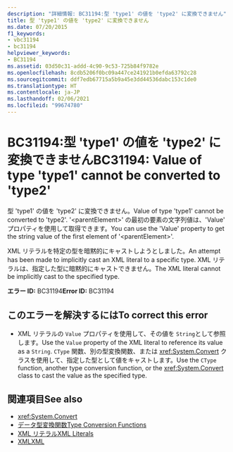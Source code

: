 ```yaml
---
description: "詳細情報: BC31194:型 'type1' の値を 'type2' に変換できません"
title: 型 'type1' の値を 'type2' に変換できません
ms.date: 07/20/2015
f1_keywords:
- vbc31194
- bc31194
helpviewer_keywords:
- BC31194
ms.assetid: 03d50c31-addd-4c90-9c53-725b84f9782e
ms.openlocfilehash: 8cdb5206f0bc09a447ce241921b0efda63792c28
ms.sourcegitcommit: ddf7edb67715a5b9a45e3dd44536dabc153c1de0
ms.translationtype: HT
ms.contentlocale: ja-JP
ms.lasthandoff: 02/06/2021
ms.locfileid: "99674780"
---
```

# <a name="bc31194-value-of-type-type1-cannot-be-converted-to-type2"></a><span data-ttu-id="81f72-103">BC31194:型 'type1' の値を 'type2' に変換できません</span><span class="sxs-lookup"><span data-stu-id="81f72-103">BC31194: Value of type 'type1' cannot be converted to 'type2'</span></span>

<span data-ttu-id="81f72-104">型 'type1' の値を 'type2' に変換できません。</span><span class="sxs-lookup"><span data-stu-id="81f72-104">Value of type 'type1' cannot be converted to 'type2'.</span></span> <span data-ttu-id="81f72-105">'\<parentElement>' の最初の要素の文字列値は、'Value' プロパティを使用して取得できます。</span><span class="sxs-lookup"><span data-stu-id="81f72-105">You can use the 'Value' property to get the string value of the first element of '\<parentElement>'.</span></span>

 <span data-ttu-id="81f72-106">XML リテラルを特定の型を暗黙的にキャストしようとしました。</span><span class="sxs-lookup"><span data-stu-id="81f72-106">An attempt has been made to implicitly cast an XML literal to a specific type.</span></span> <span data-ttu-id="81f72-107">XML リテラルは、指定した型に暗黙的にキャストできません。</span><span class="sxs-lookup"><span data-stu-id="81f72-107">The XML literal cannot be implicitly cast to the specified type.</span></span>

 <span data-ttu-id="81f72-108">**エラー ID:** BC31194</span><span class="sxs-lookup"><span data-stu-id="81f72-108">**Error ID:** BC31194</span></span>

## <a name="to-correct-this-error"></a><span data-ttu-id="81f72-109">このエラーを解決するには</span><span class="sxs-lookup"><span data-stu-id="81f72-109">To correct this error</span></span>

- <span data-ttu-id="81f72-110">XML リテラルの `Value` プロパティを使用して、その値を `String`として参照します。</span><span class="sxs-lookup"><span data-stu-id="81f72-110">Use the `Value` property of the XML literal to reference its value as a `String`.</span></span> <span data-ttu-id="81f72-111">`CType` 関数、別の型変換関数、または <xref:System.Convert> クラスを使用して、指定した型として値をキャストします。</span><span class="sxs-lookup"><span data-stu-id="81f72-111">Use the `CType` function, another type conversion function, or the <xref:System.Convert> class to cast the value as the specified type.</span></span>

## <a name="see-also"></a><span data-ttu-id="81f72-112">関連項目</span><span class="sxs-lookup"><span data-stu-id="81f72-112">See also</span></span>

- <xref:System.Convert>
- [<span data-ttu-id="81f72-113">データ型変換関数</span><span class="sxs-lookup"><span data-stu-id="81f72-113">Type Conversion Functions</span></span>](../functions/type-conversion-functions.md)
- [<span data-ttu-id="81f72-114">XML リテラル</span><span class="sxs-lookup"><span data-stu-id="81f72-114">XML Literals</span></span>](../xml-literals/index.md)
- [<span data-ttu-id="81f72-115">XML</span><span class="sxs-lookup"><span data-stu-id="81f72-115">XML</span></span>](../../programming-guide/language-features/xml/index.md)
